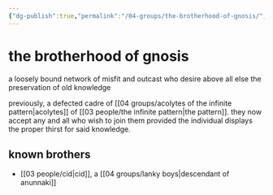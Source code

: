 ```yaml
---
{"dg-publish":true,"permalink":"/04-groups/the-brotherhood-of-gnosis/","created":"2025-02-21T14:10:51.846-06:00","updated":"2024-12-27T11:54:12.304-06:00"}
---
```


# the brotherhood of gnosis

a loosely bound network of misfit and outcast who desire above all else the preservation of old knowledge

previously, a defected cadre of [[04 groups/acolytes of the infinite pattern\|acolytes]] of [[03 people/the infinite pattern\|the pattern]]. they now accept any and all who wish to join them provided the individual displays the proper thirst for said knowledge.

## known brothers
- [[03 people/cid\|cid]], a [[04 groups/lanky boys\|descendant of anunnaki]]